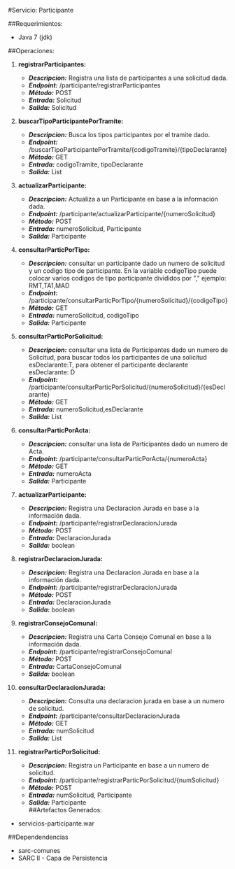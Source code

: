 #Servicio: Participante

##Requerimientos:

* Java 7 (jdk)

##Operaciones:

1. **registrarParticipantes:** 
    * ***Descripcion:*** Registra una lista de participantes a una solicitud dada.
    * ***Endpoint:*** /participante/registrarParticipantes
    * ***Método:*** POST
    * ***Entrada:*** Solicitud
    * ***Salida:*** Solicitud

2. **buscarTipoParticipantePorTramite:** 
    * ***Descripcion:*** Busca los tipos participantes por el tramite dado.
    * ***Endpoint:*** /buscarTipoParticipantePorTramite/{codigoTramite}/{tipoDeclarante}
    * ***Método:*** GET
    * ***Entrada:*** codigoTramite, tipoDeclarante
    * ***Salida:*** List<TipoParticipante>

3. **actualizarParticipante:** 
    * ***Descripcion:*** Actualiza a un Participante en base a la información dada.
    * ***Endpoint:*** /participante/actualizarParticipante/{numeroSolicitud}
    * ***Método:*** POST
    * ***Entrada:*** numeroSolicitud, Participante
    * ***Salida:*** Participante    

4. **consultarParticPorTipo:** 
    * ***Descripcion:*** consultar un participante dado un numero de solicitud y un codigo tipo de participante. En la variable codigoTipo puede colocar varios 
						 codigos de tipo participante divididos por "," ejemplo: RMT,TA1,MAD
    * ***Endpoint:*** /participante/consultarParticPorTipo/{numeroSolicitud}/{codigoTipo}
    * ***Método:*** GET
    * ***Entrada:*** numeroSolicitud, codigoTipo
    * ***Salida:*** Participante 
	
5. **consultarParticPorSolicitud:** 
    * ***Descripcion:*** consultar una lista de Participantes dado un numero de Solicitud, para buscar todos los participantes de una solicitud esDeclarante:T, 
						 para obtener el participante declarante esDeclarante: D
    * ***Endpoint:*** /participante/consultarParticPorSolicitud/{numeroSolicitud}/{esDeclarante}
    * ***Método:*** GET
    * ***Entrada:*** numeroSolicitud,esDeclarante
    * ***Salida:*** List<Participante> 

6. **consultarParticPorActa:** 
    * ***Descripcion:*** consultar una lista de Participantes dado un numero de Acta.
    * ***Endpoint:*** /participante/consultarParticPorActa/{numeroActa}
    * ***Método:*** GET
    * ***Entrada:*** numeroActa
    * ***Salida:*** Participante 
	
7. **actualizarParticipante:** 
    * ***Descripcion:*** Registra una Declaracion Jurada en base a la información dada.
    * ***Endpoint:*** /participante/registrarDeclaracionJurada
    * ***Método:*** POST
    * ***Entrada:*** DeclaracionJurada
    * ***Salida:*** boolean 	

8. **registrarDeclaracionJurada:** 
    * ***Descripcion:*** Registra una Declaracion Jurada en base a la información dada.
    * ***Endpoint:*** /participante/registrarDeclaracionJurada
    * ***Método:*** POST
    * ***Entrada:*** DeclaracionJurada
    * ***Salida:*** boolean 	

9. **registrarConsejoComunal:** 
    * ***Descripcion:*** Registra una Carta Consejo Comunal en base a la información dada.
    * ***Endpoint:*** /participante/registrarConsejoComunal
    * ***Método:*** POST
    * ***Entrada:*** CartaConsejoComunal
    * ***Salida:*** boolean 

10. **consultarDeclaracionJurada:** 
    * ***Descripcion:*** Consulta una declaracion jurada en base a un numero de solicitud.
    * ***Endpoint:*** /participante/consultarDeclaracionJurada
    * ***Método:*** GET
    * ***Entrada:*** numSolicitud
    * ***Salida:*** List<DeclaracionJurada> 
11. **registrarParticPorSolicitud:** 
    * ***Descripcion:*** Registra un Participante en base a un numero de solicitud.
    * ***Endpoint:*** /participante/registrarParticPorSolicitud/{numSolicitud}
    * ***Método:*** POST
    * ***Entrada:*** numSolicitud, Participante
    * ***Salida:*** Participante 	
##Artefactos Generados:
* servicios-participante.war

##Dependendencias
* sarc-comunes
* SARC II - Capa de Persistencia